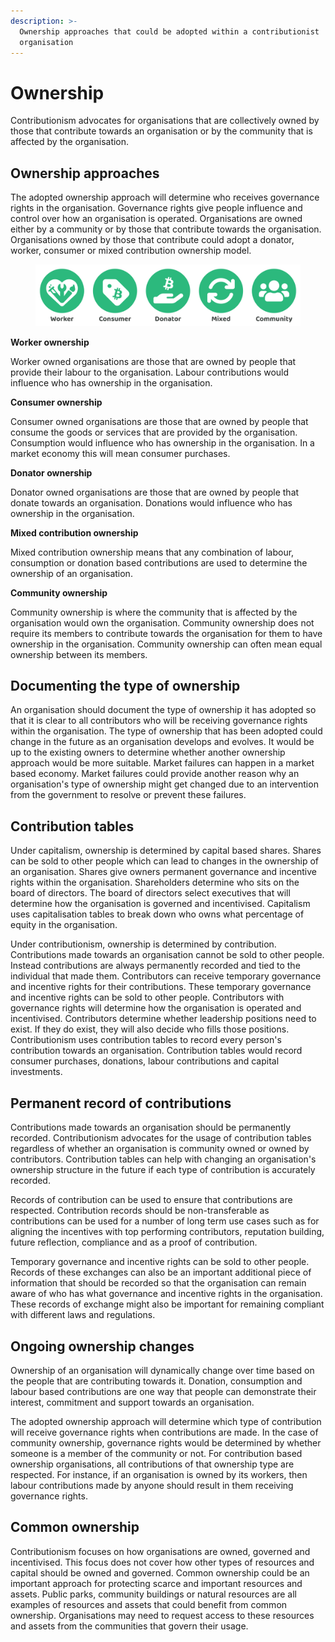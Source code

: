 ```yaml
---
description: >-
  Ownership approaches that could be adopted within a contributionist
  organisation
---
```


# Ownership

Contributionism advocates for organisations that are collectively owned by those that contribute towards an organisation or by the community that is affected by the organisation.



## Ownership approaches

The adopted ownership approach will determine who receives governance rights in the organisation. Governance rights give people influence and control over how an organisation is operated. Organisations are owned either by a community or by those that contribute towards the organisation. Organisations owned by those that contribute could adopt a donator, worker, consumer or mixed contribution ownership model.

<figure><img src="../../../.gitbook/assets/contributionism-organisation-ownership.png" alt=""><figcaption></figcaption></figure>



**Worker ownership**

Worker owned organisations are those that are owned by people that provide their labour to the organisation. Labour contributions would influence who has ownership in the organisation.



**Consumer ownership**

Consumer owned organisations are those that are owned by people that consume the goods or services that are provided by the organisation. Consumption would influence who has ownership in the organisation. In a market economy this will mean consumer purchases.



**Donator ownership**

Donator owned organisations are those that are owned by people that donate towards an organisation. Donations would influence who has ownership in the organisation.



**Mixed contribution ownership**

Mixed contribution ownership means that any combination of labour, consumption or donation based contributions are used to determine the ownership of an organisation.



**Community ownership**

Community ownership is where the community that is affected by the organisation would own the organisation. Community ownership does not require its members to contribute towards the organisation for them to have ownership in the organisation. Community ownership can often mean equal ownership between its members.



## **Documenting the type of ownership**

An organisation should document the type of ownership it has adopted so that it is clear to all contributors who will be receiving governance rights within the organisation. The type of ownership that has been adopted could change in the future as an organisation develops and evolves. It would be up to the existing owners to determine whether another ownership approach would be more suitable. Market failures can happen in a market based economy. Market failures could provide another reason why an organisation's type of ownership might get changed due to an intervention from the government to resolve or prevent these failures.



## Contribution tables

Under capitalism, ownership is determined by capital based shares. Shares can be sold to other people which can lead to changes in the ownership of an organisation. Shares give owners permanent governance and incentive rights within the organisation. Shareholders determine who sits on the board of directors. The board of directors select executives that will determine how the organisation is governed and incentivised. Capitalism uses capitalisation tables to break down who owns what percentage of equity in the organisation.

Under contributionism, ownership is determined by contribution. Contributions made towards an organisation cannot be sold to other people. Instead contributions are always permanently recorded and tied to the individual that made them. Contributors can receive temporary governance and incentive rights for their contributions. These temporary governance and incentive rights can be sold to other people. Contributors with governance rights will determine how the organisation is operated and incentivised. Contributors determine whether leadership positions need to exist. If they do exist, they will also decide who fills those positions. Contributionism uses contribution tables to record every person's contribution towards an organisation. Contribution tables would record consumer purchases, donations, labour contributions and capital investments.



## Permanent record of contributions

Contributions made towards an organisation should be permanently recorded. Contributionism advocates for the usage of contribution tables regardless of whether an organisation is community owned or owned by contributors. Contribution tables can help with changing an organisation's ownership structure in the future if each type of contribution is accurately recorded.

Records of contribution can be used to ensure that contributions are respected. Contribution records should be non-transferable as contributions can be used for a number of long term use cases such as for aligning the incentives with top performing contributors, reputation building, future reflection, compliance and as a proof of contribution.

Temporary governance and incentive rights can be sold to other people. Records of these exchanges can also be an important additional piece of information that should be recorded so that the organisation can remain aware of who has what governance and incentive rights in the organisation. These records of exchange might also be important for remaining compliant with different laws and regulations.



## Ongoing ownership changes

Ownership of an organisation will dynamically change over time based on the people that are contributing towards it. Donation, consumption and labour based contributions are one way that people can demonstrate their interest, commitment and support towards an organisation.

The adopted ownership approach will determine which type of contribution will receive governance rights when contributions are made. In the case of community ownership, governance rights would be determined by whether someone is a member of the community or not. For contribution based ownership organisations, all contributions of that ownership type are respected. For instance, if an organisation is owned by its workers, then labour contributions made by anyone should result in them receiving governance rights.



## Common ownership

Contributionism focuses on how organisations are owned, governed and incentivised. This focus does not cover how other types of resources and capital should be owned and governed. Common ownership could be an important approach for protecting scarce and important resources and assets. Public parks, community buildings or natural resources are all examples of resources and assets that could benefit from common ownership. Organisations may need to request access to these resources and assets from the communities that govern their usage.
